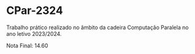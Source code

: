 # CPar-2324

Trabalho prático realizado no âmbito da cadeira Computação Paralela no ano letivo 2023/2024.

Nota Final: 14.60

